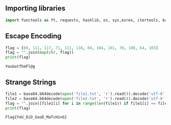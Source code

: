 ## Importing libraries


```python
import functools as ft, requests, hashlib, os, sys,exrex, itertools, base64

```

## Escape Encoding


```python
flag = [89, 111, 117, 71, 111, 116, 84, 104, 101, 70, 108, 64, 103]
flag = "".join(map(chr, flag))
print(flag)
```

    YouGotTheFl@g
    

## Strange Strings


```python
file1 = base64.b64decode(open('file1.txt', 'r').read()).decode('utf-8')
file2 = base64.b64decode(open('file2.txt', 'r').read()).decode('utf-8')
flag = "".join([file1[i] for i in range(len(file1)) if file1[i] == file2[i]])
print(flag)
```

    Flag{YoU_DiD_GooD_MaTcHinG}
    

